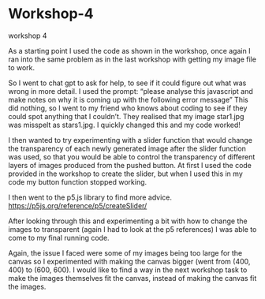 # Workshop-4
workshop 4

As a starting point I used the code as shown in the workshop, once again I ran into the same problem as in the last workshop with getting my image file to work. 




So I went to chat gpt to ask for help, to see if it could figure out what was wrong in more detail.
I used the prompt: “please analyse this javascript and make notes on why it is coming up with the following error message”
This did nothing, so I went to my friend who knows about coding to see if they could spot anything that I couldn’t. They realised that my image star1.jpg was misspelt as stars1.jpg. I quickly changed this and my code worked! 

I then wanted to try experimenting with a slider function that would change the transparency of each newly generated image after the slider function was used, so that you would be able to control the transparency of different layers of images produced from the pushed button.  At first I used the code provided in the workshop to create the slider, but when I used this in my code my button function stopped working. 



I then went to the p5.js library to find more advice. 
https://p5js.org/reference/p5/createSlider/ 

After looking through this and experimenting a bit with how to change the images to transparent (again I had to look at the p5 references) I was able to come to my final running code. 

Again, the issue I faced were some of my images being too large for the canvas so I experimented with making the canvas bigger (went from (400, 400) to (600, 600). I would like to find a way in the next workshop task to make the images themselves fit the canvas, instead of making the canvas fit the images. 


